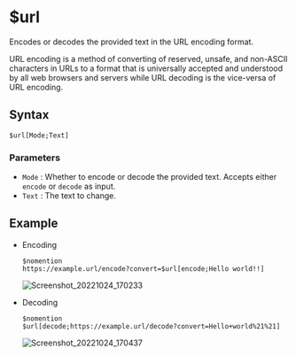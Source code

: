 # $url
Encodes or decodes the provided text in the URL encoding format.

URL encoding is a method of converting of reserved, unsafe, and non-ASCII characters in URLs to a format that is universally accepted and understood by all web browsers and servers while URL decoding is the vice-versa of URL encoding.

## Syntax
```
$url[Mode;Text]
```

### Parameters
- `Mode` : Whether to encode or decode the provided text. Accepts either `encode` or `decode` as input.
- `Text` : The text to change.

## Example
- Encoding
   ```
   $nomention
   https://example.url/encode?convert=$url[encode;Hello world!!]
   ```
   ![Screenshot_20221024_170233](https://user-images.githubusercontent.com/95774950/197517522-e7429268-dfcf-4289-bb48-1554e2d4ecfa.png)

- Decoding
   ```
   $nomention
   $url[decode;https://example.url/decode?convert=Hello+world%21%21]
   ```
   ![Screenshot_20221024_170437](https://user-images.githubusercontent.com/95774950/197517477-758829ff-19f6-4134-885d-8a513104f099.png)
